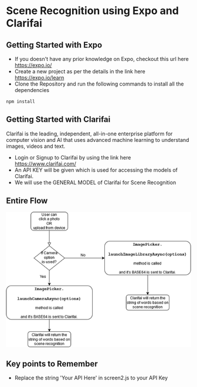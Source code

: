 # Scene Recognition using Expo and Clarifai
## Getting Started with Expo
- If you doesn't have any prior knowledge on Expo, checkout this url here https://expo.io/
- Create a new project as per the details in the link here https://expo.io/learn
- Clone the Repository and run the following commands to install all the dependencies
```
npm install
```
## Getting Started with Clarifai
Clarifai is the leading, independent, all-in-one enterprise platform for computer vision and AI that uses advanced machine learning to understand images, videos and text.
- Login or Signup to Clarifai by using the link here https://www.clarifai.com/
- An API KEY will be given which is used for accessing the models of Clarifai.
- We will use the GENERAL MODEL of Clarifai for Scene Recognition

## Entire Flow
![alt text](https://github.com/MohammedaijazS-Hexaware/scene-recognition/blob/master/Untitled%20Diagram.png)

## Key points to Remember
- Replace the string 'Your API Here' in screen2.js to your API Key
